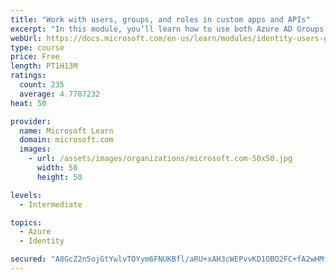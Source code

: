 ```yaml
---
title: "Work with users, groups, and roles in custom apps and APIs"
excerpt: "In this module, you’ll learn how to use both Azure AD Groups and Application Roles to provide fine grained access control to an application."
webUrl: https://docs.microsoft.com/en-us/learn/modules/identity-users-groups-approles/
type: course
price: Free
length: PT1H13M
ratings:
  count: 235
  average: 4.7787232
heat: 50

provider:
  name: Microsoft Learn
  domain: microsoft.com
  images:
    - url: /assets/images/organizations/microsoft.com-50x50.jpg
      width: 50
      height: 50

levels:
  - Intermediate

topics:
  - Azure
  - Identity

secured: "A8GcZ2n5ojGtYwlvTOYym6FNUKBfl/aRU+xAH3cWEPvvKD1OBO2FC+fA2wHMfHfkgDkgqjdZSuNC/42TPoe7F26iq2AxeGY52CgdW3cVpAC+XTWrJHuv3EEtO69bmxjKt3fCSPfkihmPH6DN9fhnTW7HNMsew3RkfXYU7AApBg8M/RZMuYiOwtMDVLICgzZW8ymOnfJB4Xuw9UkZiwIz/rKUVr/+6DqxhliacVlbAAdaRF/fq+N6YXvOE3vAIDGjII0kyZKGX5wrNrVC9YZSKtPwYG6cwYC56lD67O9LFYCoBSKo9Rp3dASqErtvHOKgj0HmLO7H47l7abhHWeXa3cBwJsBpaISgCx0G9+1F9SFBwdnOqhH2m0uvqJxtHchgh8P+q6Ld4YMd/1ZLS5AMELGoCw/wSZI0H4oWvaLJbPM=;Kpm65IUnBQc4ILkesM780A=="
---
```


